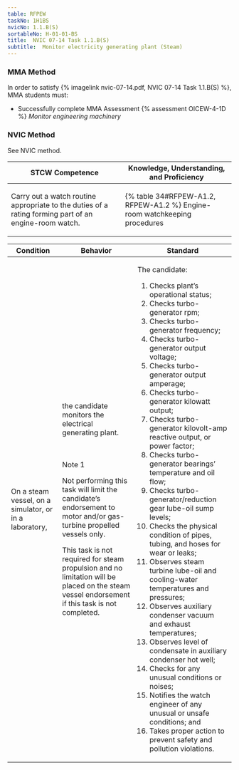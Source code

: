 ```yaml
---
table: RFPEW
taskNo: 1H1BS
nvicNo: 1.1.B(S) 
sortableNo: H-01-01-BS
title:  NVIC 07-14 Task 1.1.B(S)
subtitle:  Monitor electricity generating plant (Steam)
---
```



### MMA Method

In order to satisfy  {% imagelink nvic-07-14.pdf, NVIC 07-14 Task 1.1.B(S) %}, MMA students must:

* Successfully complete MMA Assessment {% assessment OICEW-4-1D %} *Monitor engineering machinery*


### NVIC Method

<a onclick="togglevisibility('nvic_methods')" >See NVIC method.</a>

<div id='nvic_methods' class='hide'>

<table>
<thead>
<tr>
<th class='forty'> STCW Competence </th>
<th class='sixty'> Knowledge, Understanding, and Proficiency </th>
</tr>
</thead>




<tbody>
<tr><td markdown='1'>

Carry out a watch routine appropriate to the duties of a rating forming part of an engine-room watch.

</td><td markdown='1'>

{% table 34#RFPEW-A1.2, RFPEW-A1.2 %} Engine-room watchkeeping procedures

</td></tr>


</tbody>
</table>


<table>
<thead>
<tr><th class='twenty'>  Condition </th><th class='twenty'> Behavior </th><th  class='sixty'>Standard </th></tr>
</thead>
<tbody >



<tr><td markdown='1'>

On a steam vessel, on a simulator, or in a laboratory,

</td><td markdown='1'>

the candidate monitors the electrical generating plant.

<br>

<div class="tooltip" markdown='1'>

Note 1

Not performing this task will limit the candidate’s endorsement to motor and/or gas-turbine propelled vessels only.

This task is not required for steam propulsion and no limitation will be placed on the steam vessel endorsement if this task is not completed.

</div>


</td><td markdown='1'>

The candidate:

1. Checks plant’s operational status;
2. Checks turbo-generator rpm;
3. Checks turbo-generator frequency;
4. Checks turbo-generator output voltage;
5. Checks turbo-generator output amperage;
6. Checks turbo-generator kilowatt output;
7. Checks turbo-generator kilovolt-amp reactive output, or power factor;
8. Checks turbo-generator bearings’ temperature and oil flow;
9. Checks turbo-generator/reduction gear lube-oil sump levels;
10. Checks the physical condition of pipes, tubing, and hoses for wear or leaks;
11. Observes steam turbine lube-oil and cooling-water temperatures and pressures;
12. Observes auxiliary condenser vacuum and exhaust temperatures;
13. Observes level of condensate in auxiliary condenser hot well;
14. Checks for any unusual conditions or noises;
15. Notifies the watch engineer of any unusual or unsafe conditions; and
16. Takes proper action to prevent safety and pollution violations.

</td></tr>
</tbody>
</table>
</div>
